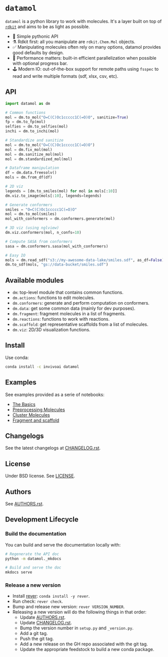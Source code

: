 # `datamol`

`datamol` is a python library to work with molecules. It's a layer built on top of [`rdkit`](https://www.rdkit.org/) and aims to be as light as possible.

- 🐍 Simple pythonic API
- ⚗️ Rdkit first: all you manipulate are `rdkit.Chem.Mol` objects.
- ✅ Manipulating molecules often rely on many options, datamol provides good defaults by design.
- 🧠 Performance matters: built-in efficient parallelization when possible with optional progress bar.
- 🕹️ Modern IO: out-of-the-box support for remote paths using `fsspec` to read and write multiple formats (sdf, xlsx, csv, etc).

## API

```python
import datamol as dm

# Common functions
mol = dm.to_mol("O=C(C)Oc1ccccc1C(=O)O", sanitize=True)
fp = dm.to_fp(mol)
selfies = dm.to_selfies(mol)
inchi = dm.to_inchi(mol)

# Standardize and sanitize
mol = dm.to_mol("O=C(C)Oc1ccccc1C(=O)O")
mol = dm.fix_mol(mol)
mol = dm.sanitize_mol(mol)
mol = dm.standardized_mol(mol)

# Dataframe manipulation
df = dm.data.freesolv()
mols = dm.from_df(df)

# 2D viz
legends = [dm.to_smiles(mol) for mol in mols[:10]]
dm.viz.to_image(mols[:10], legends=legends)

# Generate conformers
smiles = "O=C(C)Oc1ccccc1C(=O)O"
mol = dm.to_mol(smiles)
mol_with_conformers = dm.conformers.generate(mol)

# 3D viz (using nglview)
dm.viz.conformers(mol, n_confs=10)

# Compute SASA from conformers
sasa = dm.conformers.sasa(mol_with_conformers)

# Easy IO
mols = dm.read_sdf("s3://my-awesome-data-lake/smiles.sdf", as_df=False)
dm.to_sdf(mols, "gs://data-bucket/smiles.sdf")
```

## Available modules

- `dm`: top-level module that contains common functions.
- `dm.actions`: functions to edit molecules.
- `dm.conformers`: generate and perform computation on conformers.
- `dm.data`: get some common data (mainly for dev purposes).
- `dm.fragment`: fragment molecules in a list of fragments.
- `dm.reactions`: functions to work with reactions.
- `dm.scaffold`: get representative scaffolds from a list of molecules.
- `dm.viz`: 2D/3D visualization functions.

## Install

Use conda:

```bash
conda install -c invivoai datamol
```

## Examples

See examples provided as a serie of notebooks:

- [The Basics](docs/examples/The_Basics.ipynb)
- [Preprocessing Molecules](docs/examples/Preprocessing_Molecules.ipynb)
- [Cluster Molecules](docs/examples/Cluster_Molecules.ipynb)
- [Fragment and scaffold](docs/examples/Fragment_and_Scaffold.ipynb)

## Changelogs

See the latest changelogs at [CHANGELOG.rst](./CHANGELOG.rst).

## License

Under BSD license. See [LICENSE](LICENSE).

## Authors

See [AUTHORS.rst](./AUTHORS.rst).

## Development Lifecycle

### Build the documentation

You can build and serve the documentation locally with:

```bash
# Regenerate the API doc
python -m datamol._mkdocs

# Build and serve the doc
mkdocs serve
```

### Release a new version

- Install [rever](https://regro.github.io/rever-docs): `conda install -y rever`.
- Run check: `rever check`.
- Bump and release new version: `rever VERSION_NUMBER`.
- Releasing a new version will do the following things in that order:
  - Update [AUTHORS.rst](./AUTHORS.rst).
  - Update [CHANGELOG.rst](./CHANGELOG.rst).
  - Bump the version number in `setup.py` and `_version.py`.
  - Add a git tag.
  - Push the git tag.
  - Add a new release on the GH repo associated with the git tag.
  - Update the appropriate feedstock to build a new conda package.
